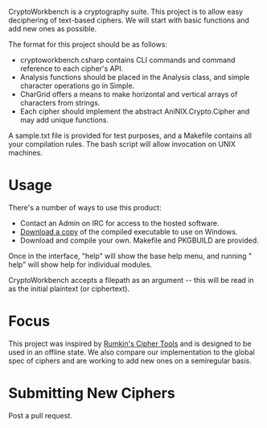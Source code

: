 CryptoWorkbench is a cryptography suite. This project is to allow easy deciphering of text-based ciphers. We will start with basic functions and add new ones as possible.

The format for this project should be as follows:
 * cryptoworkbench.csharp contains CLI commands and command reference to each cipher's API.
 * Analysis functions should be placed in the Analysis class, and simple character operations go in Simple.
 * CharGrid offers a means to make horizontal and vertical arrays of characters from strings.
 * Each cipher should implement the abstract AniNIX.Crypto.Cipher and may add unique functions. 

A sample.txt file is provided for test purposes, and a Makefile contains all your compilation rules. The bash script will allow invocation on UNIX machines.

# Usage
There's a number of ways to use this product:
* Contact an Admin on IRC for access to the hosted software.
* [Download a copy](https://aninix.net/maat) of the compiled executable to use on Windows.
* Download and compile your own. Makefile and PKGBUILD are provided.

Once in the interface, "help" will show the base help menu, and running "<command> help" will show help for individual modules.

CryptoWorkbench accepts a filepath as an argument -- this will be read in as the initial plaintext (or ciphertext).

# Focus
This project was inspired by [Rumkin's Cipher Tools](http://rumkin.com/tools/cipher/) and is designed to be used in an offline state. We also compare our implementation to the global spec of ciphers and are working to add new ones on a semiregular basis.

# Submitting New Ciphers
Post a pull request.
